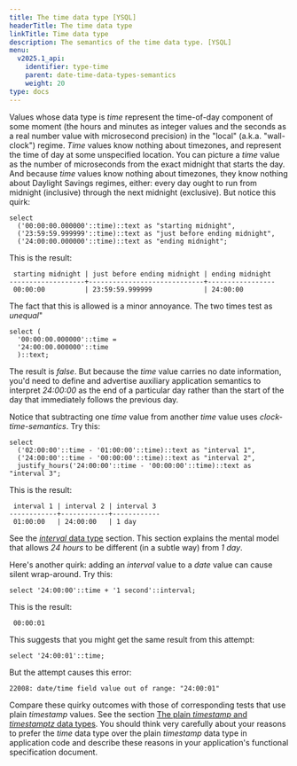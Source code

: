 ```yaml
---
title: The time data type [YSQL]
headerTitle: The time data type
linkTitle: Time data type
description: The semantics of the time data type. [YSQL]
menu:
  v2025.1_api:
    identifier: type-time
    parent: date-time-data-types-semantics
    weight: 20
type: docs
---
```


Values whose data type is _time_ represent the time-of-day component of some moment (the hours and minutes as integer values and the seconds as a real number value with microsecond precision) in the "local" (a.k.a. "wall-clock") regime. _Time_ values know nothing about timezones, and represent the time of day at some unspecified location. You can picture a _time_ value as the number of microseconds from the exact midnight that starts the day. And because _time_ values know nothing about timezones, they know nothing about Daylight Savings regimes, either: every day ought to run from midnight (inclusive) through the next midnight (exclusive). But notice this quirk:

```plpgsql
select
  ('00:00:00.000000'::time)::text as "starting midnight",
  ('23:59:59.999999'::time)::text as "just before ending midnight",
  ('24:00:00.000000'::time)::text as "ending midnight";
```

This is the result:

```output
 starting midnight | just before ending midnight | ending midnight
-------------------+-----------------------------+-----------------
 00:00:00          | 23:59:59.999999             | 24:00:00
```

The fact that this is allowed is a minor annoyance. The two times test as _unequal_"

```plpgsql
select (
  '00:00:00.000000'::time =
  '24:00:00.000000'::time
  )::text;
```

The result is _false_. But because the _time_ value carries no date information, you'd need to define and advertise auxiliary application semantics to interpret _24:00:00_ as the end of a particular day rather than the start of the day that immediately follows the previous day.

Notice that subtracting one _time_ value from another _time_ value uses _clock-time-semantics_. Try this:

```plpgsql
select
  ('02:00:00'::time - '01:00:00'::time)::text as "interval 1",
  ('24:00:00'::time - '00:00:00'::time)::text as "interval 2",
  justify_hours('24:00:00'::time - '00:00:00'::time)::text as "interval 3";
```

This is the result:

```output
 interval 1 | interval 2 | interval 3
------------+------------+------------
 01:00:00   | 24:00:00   | 1 day
```

See the [_interval_ data type](../type-interval/) section. This section explains the mental model that allows _24 hours_ to be different (in a subtle way) from _1 day_.

Here's another quirk: adding an _interval_ value to a _date_ value can cause silent wrap-around. Try this:

```plpgsql
select '24:00:00'::time + '1 second'::interval;
```

This is the result:

```output
 00:00:01
```

This suggests that you might get the same result from this attempt:

```plpgsql
select '24:00:01'::time;
```

But the attempt causes this error:

```output
22008: date/time field value out of range: "24:00:01"
```

Compare these quirky outcomes with those of corresponding tests that use plain _timestamp_ values. See the section [The plain _timestamp_ and _timestamptz_ data types](../type-timestamp/). You should think very carefully about your reasons to prefer the _time_ data type over the plain _timestamp_ data type in application code and describe these reasons in your application's functional specification document.
